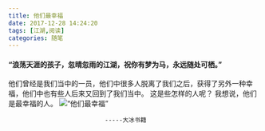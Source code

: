 ```yaml
---
title: 他们最幸福
date: 2017-12-28 14:24:20
tags: [江湖,阅读]
categories: 随笔
---
```

#### “浪荡天涯的孩子，忽晴忽雨的江湖，祝你有梦为马，永远随处可栖。”
他们曾经是我们当中的一员，他们中很多人脱离了我们之后，获得了另外一种幸福，他们中也有些人后来又回到了我们当中。
这是些怎样的人呢？
我想说，他们是最幸福的人。
      ![“他们最幸福”](/images/xinfu.jpg)
 <!-- more-->
                               -----大冰书籍
